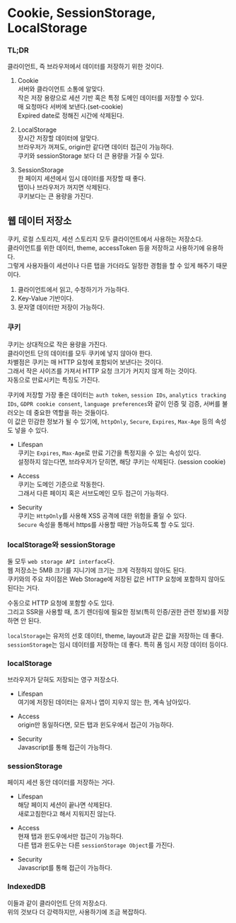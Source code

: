 # Cookie, SessionStorage, LocalStorage

### TL;DR

클라이언트, 즉 브라우저에서 데이터를 저장하기 위한 것이다.

1. Cookie <br />
   서버와 클라이언트 소통에 알맞다. <br />
   작은 저장 용량으로 세션 기반 혹은 특정 도메인 데이터를 저장할 수 있다. <br />
   매 요청마다 서버에 보낸다.(set-cookie) <br />
   Expired date로 정해진 시간에 삭제된다.

2. LocalStorage <br />
   장시간 저장할 데이터에 알맞다. <br />
   브라우저가 꺼져도, origin만 같다면 데이터 접근이 가능하다. <br />
   쿠키와 sessionStorage 보다 더 큰 용량을 가질 수 있다.

3. SessionStorage <br />
   한 페이지 세션에서 임시 데이터를 저장할 때 좋다. <br />
   탭이나 브라우저가 꺼지면 삭제된다. <br />
   쿠키보다는 큰 용량을 가진다.

## 웹 데이터 저장소

쿠키, 로컬 스토리지, 세션 스토리지 모두 클라이언트에서 사용하는 저장소다. <br />
클라이언트를 위한 데이터, theme, accessToken 등을 저장하고 사용하기에 유용하다. <br />
그렇게 사용자들이 세션이나 다른 탭을 가더라도 일정한 경험을 할 수 있게 해주기 때문이다.

1. 클라이언트에서 읽고, 수정하기가 가능하다. <br />
2. Key-Value 기반이다. <br />
3. 문자열 데이터만 저장이 가능하다. <br />

### 쿠키

쿠키는 상대적으로 작은 용량을 가진다. <br />
클라이언트 단의 데이터를 모두 쿠키에 넣지 않아야 한다. <br />
차별점은 쿠키는 매 HTTP 요청에 포함되어 보낸다는 것이다. <br />
그래서 작은 사이즈를 가져서 HTTP 요청 크기가 커지지 않게 하는 것이다. <br />
자동으로 만료시키는 특징도 가진다.

쿠키에 저장할 가장 좋은 데이터는 `auth token`, `session IDs`, `analytics tracking IDs`, `GDPR cookie consent`, `language preferences`와 같이 인증 및 검증, 서버를 불러오는 데 중요한 역할을 하는 것들이다. <br />
이 값은 민감한 정보가 될 수 있기에, `httpOnly`, `Secure`, `Expires`, `Max-Age` 등의 속성도 넣을 수 있다.

- Lifespan <br />
  쿠키는 `Expires`, `Max-Age`로 만료 기간을 특정지을 수 있는 속성이 있다. <br />
  설정하지 않는다면, 브라우저가 닫히면, 해당 쿠키는 삭제된다. (session cookie)

- Access <br />
  쿠키는 도메인 기준으로 작동한다. <br />
  그래서 다른 페이지 혹은 서브도메인 모두 접근이 가능하다.

- Security <br />
  쿠키는 `HttpOnly`를 사용해 XSS 공격에 대한 위험을 줄일 수 있다. <br />
  `Secure` 속성을 통해서 https를 사용할 때만 가능하도록 할 수도 있다.

### localStorage와 sessionStorage

둘 모두 `web storage API interface`다. <br />
웹 저장소는 5MB 크기를 지니기에 크기는 크게 걱정하지 않아도 된다. <br />
쿠키와의 주요 차이점은 Web Storage에 저장된 값은 HTTP 요청에 포함하지 않아도 된다는 거다.

수동으로 HTTP 요청에 포함할 수도 있다. <br />
그리고 SSR을 사용할 때, 초기 렌더링에 필요한 정보(특히 인증/권한 관련 정보)를 저장하면 안 된다.

`localStorage`는 유저의 선호 데이터, theme, layout과 같은 값을 저장하는 데 좋다. <br />
`sessionStorage`는 임시 데이터를 저장하는 데 좋다. 특히 폼 임시 저장 데이터 등이다.

### localStorage

브라우저가 닫혀도 저장되는 영구 저장소다.

- Lifespan <br />
  여기에 저장된 데이터는 유저나 앱이 지우지 않는 한, 계속 남아있다.

- Access <br />
  origin만 동일하다면, 모든 탭과 윈도우에서 접근이 가능하다.

- Security <br />
  Javascript를 통해 접근이 가능하다.

### sessionStorage

페이지 세션 동안 데이터를 저장하는 거다.

- Lifespan <br />
  해당 페이지 세션이 끝나면 삭제된다. <br />
  새로고침한다고 해서 지워지진 않는다.

- Access <br />
  현재 탭과 윈도우에서만 접근이 가능하다. <br />
  다른 탭과 윈도우는 다른 `sessionStorage Object`를 가진다.

- Security <br />
  Javascript를 통해 접근이 가능하다.

### IndexedDB

이들과 같이 클라이언트 단의 저장소다. <br />
위의 것보다 더 강력하지만, 사용하기에 조금 복잡하다.
